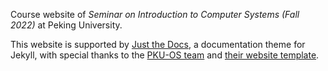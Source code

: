 Course website of *Seminar on Introduction to Computer Systems (Fall 2022)* at Peking University.

This website is supported by [Just the Docs](https://pmarsceill.github.io/just-the-docs/), a documentation theme for Jekyll, with special thanks to the [PKU-OS team](https://github.com/PKU-OS/) and [their website template](https://github.com/PKU-OS/sp22).
